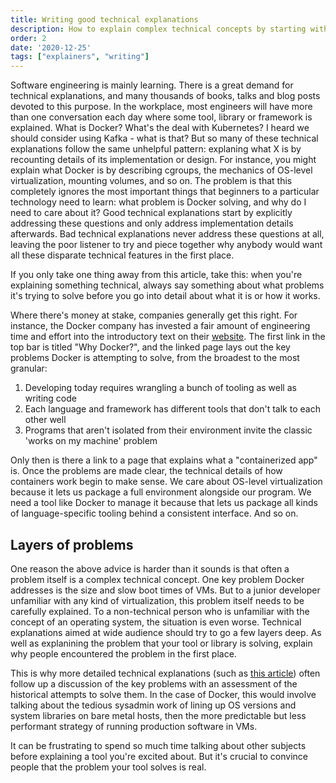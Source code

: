 ```yaml
---
title: Writing good technical explanations
description: How to explain complex technical concepts by starting with why
order: 2
date: '2020-12-25'
tags: ["explainers", "writing"]
---
```


Software engineering is mainly learning. There is a great demand for technical explanations, and many thousands of books, talks and blog posts devoted to this purpose. In the workplace, most engineers will have more than one conversation each day where some tool, library or framework is explained. What is Docker? What's the deal with Kubernetes? I heard we should consider using Kafka - what is that? But so many of these technical explanations follow the same unhelpful pattern: explaning what X is by recounting details of its implementation or design. For instance, you might explain what Docker is by describing cgroups, the mechanics of OS-level virtualization, mounting volumes, and so on. The problem is that this completely ignores the most important things that beginners to a particular technology need to learn: what problem is Docker solving, and why do I need to care about it? Good technical explanations start by explicitly addressing these questions and only address implementation details afterwards. Bad technical explanations never address these questions at all, leaving the poor listener to try and piece together why anybody would want all these disparate technical features in the first place.

If you only take one thing away from this article, take this: when you're explaining something technical, always say something about what problems it's trying to solve before you go into detail about what it is or how it works.

Where there's money at stake, companies generally get this right. For instance, the Docker company has invested a fair amount of engineering time and effort into the introductory text on their [website](docker.com). The first link in the top bar is titled "Why Docker?", and the linked page lays out the key problems Docker is attempting to solve, from the broadest to the most granular:

1. Developing today requires wrangling a bunch of tooling as well as writing code
2. Each language and framework has different tools that don't talk to each other well
3. Programs that aren't isolated from their environment invite the classic 'works on my machine' problem

Only then is there a link to a page that explains what a "containerized app" is. Once the problems are made clear, the technical details of how containers work begin to make sense. We care about OS-level virtualization because it lets us package a full environment alongside our program. We need a tool like Docker to manage it because that lets us package all kinds of language-specific tooling behind a consistent interface. And so on.

## Layers of problems

One reason the above advice is harder than it sounds is that often a problem itself is a complex technical concept. One key problem Docker addresses is the size and slow boot times of VMs. But to a junior developer unfamiliar with any kind of virtualization, this problem itself needs to be carefully explained. To a non-technical person who is unfamiliar with the concept of an operating system, the situation is even worse. Technical explanations aimed at wide audience should try to go a few layers deep. As well as explanining the problem that your tool or library is solving, explain why people encountered the problem in the first place.

This is why more detailed technical explanations (such as [this article](https://dzone.com/articles/docker-explained-an-introductory-guide-to-docker)) often follow up a discussion of the key problems with an assessment of the historical attempts to solve them. In the case of Docker, this would involve talking about the tedious sysadmin work of lining up OS versions and system libraries on bare metal hosts, then the more predictable but less performant strategy of running production software in VMs.

It can be frustrating to spend so much time talking about other subjects before explaining a tool you're excited about. But it's crucial to convince people that the problem your tool solves is real. 
